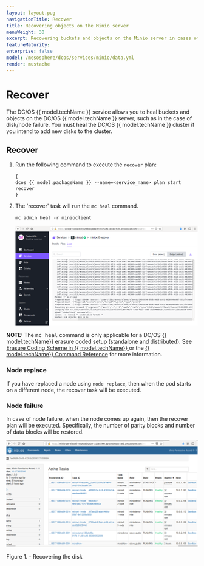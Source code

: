 ```yaml
---
layout: layout.pug
navigationTitle: Recover
title: Recovering objects on the Minio server 
menuWeight: 30
excerpt: Recovering buckets and objects on the Minio server in cases of disk/node failure
featureMaturity:
enterprise: false
model: /mesosphere/dcos/services/minio/data.yml
render: mustache
---
```


# Recover

The DC/OS {{ model.techName }} service allows you to heal buckets and objects on the DC/OS {{ model.techName }} server, such as in the case of disk/node failure. You must heal the DC/OS  {{ model.techName }} cluster if you intend to add new disks to the cluster. 

## Recover

1. Run the following command to execute the `recover` plan:
   ```shell
   {
   dcos {{ model.packageName }} --name=<service_name> plan start recover
   }
   ```

1. The 'recover' task will run the `mc heal` command.
   ```shell
   mc admin heal -r minioclient
   ```
   [<img src="../../img/Recover1.png" alt="Recover1" width="800"/>](../../img/Recover1.png)


<p class="message--important"><strong>NOTE: </strong>The <tt>mc heal</tt> command is only applicable for a DC/OS  {{ model.techName}} erasure coded setup (standalone and distributed). See <a href="/0.1.1/configuration/erasure-coding-schemes/">Erasure Coding Scheme in {{ model.techName}} </a> or the <a href="https://docs.minio.io/docs/minio-admin-complete-guide.html#heal">{{ model.techName}}  Command Reference</a> for more information.</p>

### Node replace

If you have replaced a node using `node replace`, then when the pod starts on a different node, the recover task will be executed.

### Node failure
In case of node failure, when the node  comes up again, then the recover plan will be executed. Specifically, the number of parity blocks and number of data blocks will be restored.

   [<img src="../../img/Recover.png" alt="Recover" width="800"/>](../../img/Recover.png)

   Figure 1. - Recovering the disk 
